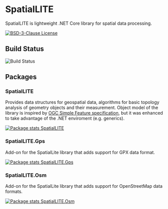 # SpatialLITE

SpatialLITE is lightweight .NET Core library for spatial data processing.

[![BSD-3-Clause License](https://img.shields.io/badge/license-MIT-blue.svg)](LICENSE)



## Build Status

![Build Status](https://kabrt.visualstudio.com/_apis/public/build/definitions/a0c2814c-9acd-4035-824a-a2548f8a8c1b/10/badge)


## Packages

### SpatialLITE

Provides data structures for geospatial data, algorithms for basic topology analysis of geometry objects and their measurement. Object model of the library is inspired by [OGC Simple Feature specification](http://www.opengeospatial.org/standards/sfa), but it was enhanced to take advantage of the .NET enviroment (e.g. generics).

[![Package stats SpatialLITE](https://img.shields.io/nuget/dt/SpatialLITE.svg)](https://www.nuget.org/packages/SpatialLite)

### SpatialLITE.Gps

Add-on for the SpatialLite library that adds support for GPX data format.

[![Package stats SpatialLITE.Gps](https://img.shields.io/nuget/dt/SpatialLITE.Gps.svg)](https://www.nuget.org/packages/SpatialLite.Gps)

### SpatialLITE.Osm

Add-on for the SpatialLite library that adds support for OpenStreetMap data formats.

[![Package stats SpatialLITE.Osm](https://img.shields.io/nuget/dt/SpatialLITE.Osm.svg)](https://www.nuget.org/packages/SpatialLite.Osm)